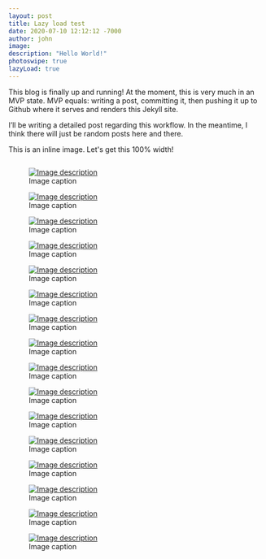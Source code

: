 ```yaml
---
layout: post
title: Lazy load test
date: 2020-07-10 12:12:12 -7000
author: john
image:
description: "Hello World!"
photoswipe: true
lazyLoad: true
---
```

This blog is finally up and running! At the moment, this is very much in an MVP state. MVP equals: writing a post, committing it, then pushing it up to Github where it serves and renders this Jekyll site.

I’ll be writing a detailed post regarding this workflow. In the meantime, I think there will just be random posts here and there.

This is an inline image. Let's get this 100% width!

<figure>
<img data-src="https://placekitten.com/1500/500">
</figure>


<div class="my-gallery" itemscope itemtype="http://schema.org/ImageGallery">
    <figure itemprop="associatedMedia" itemscope itemtype="http://schema.org/ImageObject">
        <a href="{{ site.cdnBaseUrl }}0BDAFE77-442A-4F6A-8057-74F5E03B6A0B.jpeg" itemprop="contentUrl" data-size="600x400">
            <img data-src="{{ site.cdnBaseUrl }}0BDAFE77-442A-4F6A-8057-74F5E03B6A0B.jpeg" itemprop="thumbnail" alt="Image description" />
        </a>
        <figcaption itemprop="caption description">Image caption</figcaption>
    </figure>
    <figure itemprop="associatedMedia" itemscope itemtype="http://schema.org/ImageObject">
        <a href="{{ site.cdnBaseUrl }}0BDAFE77-442A-4F6A-8057-74F5E03B6A0B.jpeg" itemprop="contentUrl" data-size="600x400">
            <img data-src="{{ site.cdnBaseUrl }}0BDAFE77-442A-4F6A-8057-74F5E03B6A0B.jpeg" itemprop="thumbnail" alt="Image description" />
        </a>
        <figcaption itemprop="caption description">Image caption</figcaption>
    </figure>
    <figure itemprop="associatedMedia" itemscope itemtype="http://schema.org/ImageObject">
        <a href="{{ site.cdnBaseUrl }}0BDAFE77-442A-4F6A-8057-74F5E03B6A0B.jpeg" itemprop="contentUrl" data-size="600x400">
            <img data-src="{{ site.cdnBaseUrl }}0BDAFE77-442A-4F6A-8057-74F5E03B6A0B.jpeg" itemprop="thumbnail" alt="Image description" />
        </a>
        <figcaption itemprop="caption description">Image caption</figcaption>
    </figure>
    <figure itemprop="associatedMedia" itemscope itemtype="http://schema.org/ImageObject">
        <a href="{{ site.cdnBaseUrl }}0BDAFE77-442A-4F6A-8057-74F5E03B6A0B.jpeg" itemprop="contentUrl" data-size="600x400">
            <img data-src="{{ site.cdnBaseUrl }}0BDAFE77-442A-4F6A-8057-74F5E03B6A0B.jpeg" itemprop="thumbnail" alt="Image description" />
        </a>
        <figcaption itemprop="caption description">Image caption</figcaption>
    </figure>
    <figure itemprop="associatedMedia" itemscope itemtype="http://schema.org/ImageObject">
        <a href="{{ site.cdnBaseUrl }}0BDAFE77-442A-4F6A-8057-74F5E03B6A0B.jpeg" itemprop="contentUrl" data-size="600x400">
            <img data-src="{{ site.cdnBaseUrl }}0BDAFE77-442A-4F6A-8057-74F5E03B6A0B.jpeg" itemprop="thumbnail" alt="Image description" />
        </a>
        <figcaption itemprop="caption description">Image caption</figcaption>
    </figure>
    <figure itemprop="associatedMedia" itemscope itemtype="http://schema.org/ImageObject">
        <a href="{{ site.cdnBaseUrl }}0BDAFE77-442A-4F6A-8057-74F5E03B6A0B.jpeg" itemprop="contentUrl" data-size="600x400">
            <img data-src="{{ site.cdnBaseUrl }}0BDAFE77-442A-4F6A-8057-74F5E03B6A0B.jpeg" itemprop="thumbnail" alt="Image description" />
        </a>
        <figcaption itemprop="caption description">Image caption</figcaption>
    </figure>
    <figure itemprop="associatedMedia" itemscope itemtype="http://schema.org/ImageObject">
        <a href="{{ site.cdnBaseUrl }}0BDAFE77-442A-4F6A-8057-74F5E03B6A0B.jpeg" itemprop="contentUrl" data-size="600x400">
            <img data-src="{{ site.cdnBaseUrl }}0BDAFE77-442A-4F6A-8057-74F5E03B6A0B.jpeg" itemprop="thumbnail" alt="Image description" />
        </a>
        <figcaption itemprop="caption description">Image caption</figcaption>
    </figure>
    <figure itemprop="associatedMedia" itemscope itemtype="http://schema.org/ImageObject">
        <a href="{{ site.cdnBaseUrl }}0BDAFE77-442A-4F6A-8057-74F5E03B6A0B.jpeg" itemprop="contentUrl" data-size="600x400">
            <img data-src="{{ site.cdnBaseUrl }}0BDAFE77-442A-4F6A-8057-74F5E03B6A0B.jpeg" itemprop="thumbnail" alt="Image description" />
        </a>
        <figcaption itemprop="caption description">Image caption</figcaption>
    </figure>
    <figure itemprop="associatedMedia" itemscope itemtype="http://schema.org/ImageObject">
        <a href="{{ site.cdnBaseUrl }}0BDAFE77-442A-4F6A-8057-74F5E03B6A0B.jpeg" itemprop="contentUrl" data-size="600x400">
            <img data-src="{{ site.cdnBaseUrl }}0BDAFE77-442A-4F6A-8057-74F5E03B6A0B.jpeg" itemprop="thumbnail" alt="Image description" />
        </a>
        <figcaption itemprop="caption description">Image caption</figcaption>
    </figure>
    <figure itemprop="associatedMedia" itemscope itemtype="http://schema.org/ImageObject">
        <a href="{{ site.cdnBaseUrl }}0BDAFE77-442A-4F6A-8057-74F5E03B6A0B.jpeg" itemprop="contentUrl" data-size="600x400">
            <img data-src="{{ site.cdnBaseUrl }}0BDAFE77-442A-4F6A-8057-74F5E03B6A0B.jpeg" itemprop="thumbnail" alt="Image description" />
        </a>
        <figcaption itemprop="caption description">Image caption</figcaption>
    </figure>
    <figure itemprop="associatedMedia" itemscope itemtype="http://schema.org/ImageObject">
        <a href="{{ site.cdnBaseUrl }}0BDAFE77-442A-4F6A-8057-74F5E03B6A0B.jpeg" itemprop="contentUrl" data-size="600x400">
            <img data-src="{{ site.cdnBaseUrl }}0BDAFE77-442A-4F6A-8057-74F5E03B6A0B.jpeg" itemprop="thumbnail" alt="Image description" />
        </a>
        <figcaption itemprop="caption description">Image caption</figcaption>
    </figure>
    <figure itemprop="associatedMedia" itemscope itemtype="http://schema.org/ImageObject">
        <a href="{{ site.cdnBaseUrl }}0BDAFE77-442A-4F6A-8057-74F5E03B6A0B.jpeg" itemprop="contentUrl" data-size="600x400">
            <img data-src="{{ site.cdnBaseUrl }}0BDAFE77-442A-4F6A-8057-74F5E03B6A0B.jpeg" itemprop="thumbnail" alt="Image description" />
        </a>
        <figcaption itemprop="caption description">Image caption</figcaption>
    </figure>
    <figure itemprop="associatedMedia" itemscope itemtype="http://schema.org/ImageObject">
        <a href="{{ site.cdnBaseUrl }}0BDAFE77-442A-4F6A-8057-74F5E03B6A0B.jpeg" itemprop="contentUrl" data-size="600x400">
            <img data-src="{{ site.cdnBaseUrl }}0BDAFE77-442A-4F6A-8057-74F5E03B6A0B.jpeg" itemprop="thumbnail" alt="Image description" />
        </a>
        <figcaption itemprop="caption description">Image caption</figcaption>
    </figure>
    <figure itemprop="associatedMedia" itemscope itemtype="http://schema.org/ImageObject">
        <a href="{{ site.cdnBaseUrl }}0BDAFE77-442A-4F6A-8057-74F5E03B6A0B.jpeg" itemprop="contentUrl" data-size="600x400">
            <img data-src="{{ site.cdnBaseUrl }}0BDAFE77-442A-4F6A-8057-74F5E03B6A0B.jpeg" itemprop="thumbnail" alt="Image description" />
        </a>
        <figcaption itemprop="caption description">Image caption</figcaption>
    </figure>
    <figure itemprop="associatedMedia" itemscope itemtype="http://schema.org/ImageObject">
        <a href="{{ site.cdnBaseUrl }}0BDAFE77-442A-4F6A-8057-74F5E03B6A0B.jpeg" itemprop="contentUrl" data-size="600x400">
            <img data-src="{{ site.cdnBaseUrl }}0BDAFE77-442A-4F6A-8057-74F5E03B6A0B.jpeg" itemprop="thumbnail" alt="Image description" />
        </a>
        <figcaption itemprop="caption description">Image caption</figcaption>
    </figure>
    <figure itemprop="associatedMedia" itemscope itemtype="http://schema.org/ImageObject">
        <a href="{{ site.cdnBaseUrl }}0BDAFE77-442A-4F6A-8057-74F5E03B6A0B.jpeg" itemprop="contentUrl" data-size="600x400">
            <img data-src="{{ site.cdnBaseUrl }}0BDAFE77-442A-4F6A-8057-74F5E03B6A0B.jpeg" itemprop="thumbnail" alt="Image description" />
        </a>
        <figcaption itemprop="caption description">Image caption</figcaption>
    </figure>


</div>

